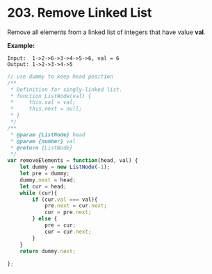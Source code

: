 # 203. Remove Linked List

Remove all elements from a linked list of integers that have value **val**.

**Example:**

```text
Input:  1->2->6->3->4->5->6, val = 6
Output: 1->2->3->4->5
```

```javascript
// use dummy to keep head position 
/**
 * Definition for singly-linked list.
 * function ListNode(val) {
 *     this.val = val;
 *     this.next = null;
 * }
 */
/**
 * @param {ListNode} head
 * @param {number} val
 * @return {ListNode}
 */
var removeElements = function(head, val) {
    let dummy = new ListNode(-1);
    let pre = dummy;
    dummy.next = head;
    let cur = head;
    while (cur){
        if (cur.val === val){
            pre.next = cur.next;
            cur = pre.next;
        } else {
            pre = cur;
            cur = cur.next;
        }
    }
    return dummy.next;
    
};
```

